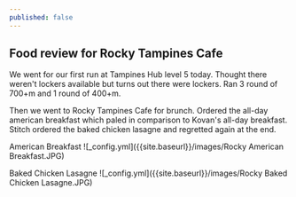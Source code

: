 ```yaml
---
published: false
---
```

## Food review for Rocky Tampines Cafe

We went for our first run at Tampines Hub level 5 today. Thought there weren't lockers available but turns out there were lockers. Ran 3 round of 700+m and 1 round of 400+m. 

Then we went to Rocky Tampines Cafe for brunch. Ordered the all-day american breakfast which paled in comparison to Kovan's all-day breakfast. Stitch ordered the baked chicken lasagne and regretted again at the end.

American Breakfast
![_config.yml]({{site.baseurl}}/images/Rocky American Breakfast.JPG)

Baked Chicken Lasagne
![_config.yml]({{site.baseurl}}/images/Rocky Baked Chicken Lasagne.JPG)